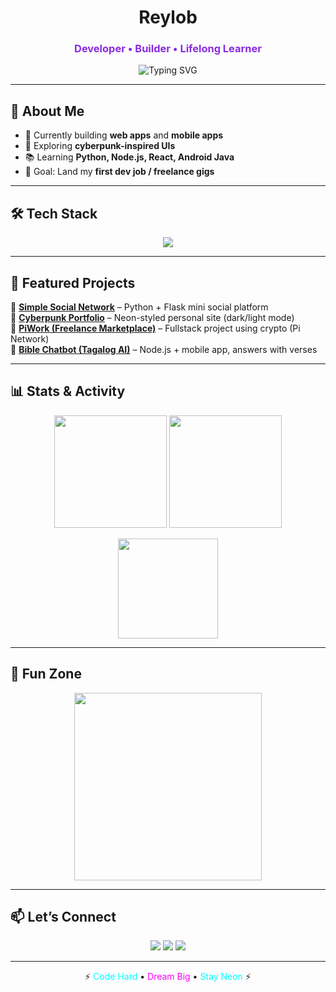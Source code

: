<!-- Cyberpunk GitHub Profile README for reylob -->

<h1 align="center">Reylob</h1>
<h3 align="center" style="color:#8a2be2;">
  Developer • Builder • Lifelong Learner
</h3>

<p align="center">
  <img src="https://readme-typing-svg.herokuapp.com?font=Orbitron&size=28&duration=4000&color=00FFFF&center=true&vCenter=true&lines=Developer+%7C+Builder;Python+%7C+Java+%7C+Web;Always+Learning+%E2%9C%94; Future+Fullstack+Engineer+%F0%9F%9A%80" alt="Typing SVG">
</p>

---

## 👾 About Me  
- 🔭 Currently building **web apps** and **mobile apps**  
- 🌌 Exploring **cyberpunk-inspired UIs**  
- 📚 Learning **Python, Node.js, React, Android Java**  
- 🎯 Goal: Land my **first dev job / freelance gigs**  

---

## 🛠️ Tech Stack  

<p align="center">
  <img src="https://skillicons.dev/icons?i=python,java,js,react,nodejs,html,css,androidstudio,git,github,vscode" />
</p>

---

## 🚀 Featured Projects  

🔹 [**Simple Social Network**](#) – Python + Flask mini social platform  
🔹 [**Cyberpunk Portfolio**](#) – Neon-styled personal site (dark/light mode)  
🔹 [**PiWork (Freelance Marketplace)**](#) – Fullstack project using crypto (Pi Network)  
🔹 [**Bible Chatbot (Tagalog AI)**](#) – Node.js + mobile app, answers with verses  

---

## 📊 Stats & Activity  

<p align="center">
  <img src="https://github-readme-stats.vercel.app/api?username=reylob&show_icons=true&theme=radical&bg_color=141321&title_color=FF00FF&icon_color=00FFFF&text_color=FFFFFF" height="180px"/>
  <img src="https://github-readme-streak-stats.herokuapp.com/?user=reylob&theme=radical&background=141321&ring=FF00FF&fire=00FFFF&currStreakNum=00FFFF&currStreakLabel=FF00FF" height="180px"/>
</p>

<p align="center">
  <img src="https://github-readme-stats.vercel.app/api/top-langs/?username=reylob&layout=compact&theme=radical&bg_color=141321&title_color=FF00FF&text_color=FFFFFF" height="160px"/>
</p>

---

## 🧩 Fun Zone  

<p align="center">
  <img src="https://media.giphy.com/media/l0HlOvJ7yaacpuSas/giphy.gif" width="300">
</p>

---

## 📫 Let’s Connect  

<p align="center">
  <a href="mailto:your-email@example.com"><img src="https://img.shields.io/badge/Email-%23FF00FF.svg?&style=for-the-badge&logo=gmail&logoColor=white" /></a>
  <a href="https://linkedin.com/in/yourprofile"><img src="https://img.shields.io/badge/LinkedIn-%2300FFFF.svg?&style=for-the-badge&logo=linkedin&logoColor=black" /></a>
  <a href="https://twitter.com/yourprofile"><img src="https://img.shields.io/badge/Twitter-%23FF00FF.svg?&style=for-the-badge&logo=twitter&logoColor=white" /></a>
</p>

---

<p align="center">⚡ <span style="color:#00FFFF">Code Hard</span> • <span style="color:#FF00FF">Dream Big</span> • <span style="color:#00FFFF">Stay Neon</span> ⚡</p>
